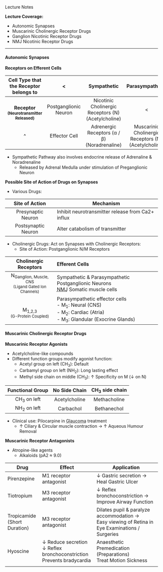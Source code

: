 Lecture Notes

**Lecture Coverage:**
- Autonomic Synapses
- Muscarinic Cholinergic Receptor Drugs
- Ganglion Nicotinic Receptor Drugs
- NMJ Nicotinic Receptor Drugs

---
#### **Autonomic Synapses**
**Receptors on Efferent Cells**

|                  Cell Type that the Receptor belongs to                   |           <           |                    **Sympathetic**                     |                   **Parasympathetic**                   |                        Somatic                         |
| :-----------------------------------------------------------------------: | :-------------------: | :----------------------------------------------------: | :-----------------------------------------------------: | :----------------------------------------------------: |
| <br>**Receptor**<br><font size="2">**(Neurotransmitter Released)**</font> | Postganglionic Neuron | Nicotinic Cholinergic Receptors (N)<br>(Acetylcholine) |                            <                            |                      No Ganglion                       |
|                                     ^                                     |     Effector Cell     |    Adrenergic Receptors (α / β)<br>(Noradrenaline)     | Muscarinic Cholinergic Receptors (M)<br>(Acetylcholine) | Nicotinic Cholinergic Receptors (N)<br>(Acetylcholine) |
- Sympathetic Pathway also involves endocrine release of Adrenaline & Noradrenaline
	- Released by Adrenal Medulla under stimulation of Preganglionic Neuron

**Possible Site of Action of Drugs on Synapses**
- Various Drugs:

| **Site of Action**  | **Mechanism**                                     |
| :-----------------: | ------------------------------------------------- |
| Presynaptic Neuron  | Inhibit neurotransmitter release from Ca2+ influx |
| Postsynaptic Neuron | Alter catabolism of transmitter                   |

- Cholinergic Drugs: Act on Synapses with Cholinergic Receptors:
	- Site of Action: Postganglionic N/M Receptors

|                               **Cholinergic Receptors**                                | **Efferent Cells**                                                                                                                                  |
| :------------------------------------------------------------------------------------: | :-------------------------------------------------------------------------------------------------------------------------------------------------- |
| N<sub>Ganglion, Muscle, CNS</sub><br><font size="2">(Ligand Gated Ion Channels)</font> | Sympathetic & Parasympathetic Postganglionic Neurons<br><abbr Title="Neuromuscular Junction">NMJ</abbr> Somatic muscle cells                        |
|           <br>M<sub>1,2,3</sub><br><font size="2">(G-Protein Coupled)</font>           | Parasympathetic effector cells<br>- M<sub>1</sub>: Neural (CNS)<br>- M<sub>2</sub>: Cardiac (Atria)<br>- M<sub>3</sub>: Glandular (Exocrine Glands) |


#### **Muscarinic Cholinergic Receptor Drugs**
**Muscarinic Receptor Agonists**
- Acetylcholine-like compounds
- Different function groups modify agonist function:
	- Acetyl group on left (CH<sub>3</sub>): Default
	- Carbamyl group on left (NH<sub>2</sub>): Long lasting effect
	- Methyl side chain on middle (CH<sub>3</sub>): ↑ Specificity on M (↓ on N)

|  **Functional Group**  | No Side Chain | CH<sub>3</sub> side chain |
| :--------------------: | :-----------: | :-----------------------: |
| CH<sub>3</sub> on left | Acetylcholine |       Methacholine        |
| NH<sub>2</sub> on left |   Carbachol   |        Bethanechol        |

- Clinical use: Pilocarpine in <abbr Title="Eye Pressure too high">Glaucoma</abbr> treatment
	- ↑ Ciliary & Circular muscle contraction → ↑ Aqueous Humour Removal

**Muscarinic Receptor Antagonists**
- Atropine-like agents
	- Alkaloids (pA2 ≈ 9.0)

| **Drug**                        | **Effect**                                                                 | **Application**                                                                                    |
| ------------------------------- | -------------------------------------------------------------------------- | -------------------------------------------------------------------------------------------------- |
| Pirenzepine                     | M1 receptor antagonist                                                     | ↓ Gastric secretion → <br>Heal Gastric Ulcer                                                       |
| Tiotropium                      | M3 receptor antagonist                                                     | ↓ Reflex bronchoconstriction → <br>Improve Airway Function                                         |
| Tropicamide<br>(Short Duration) | M3 receptor antagonist                                                     | Dilates pupil & paralyze accommodation →<br>Easy viewing of Retina in Eye Examinations / Surgeries |
| Hyoscine                        | ↓ Reduce secretion<br>↓ Reflex bronchoconstriction<br>Prevents bradycardia | Anaesthetic Premedication (Preparations)<br>Treat Motion Sickness                                  |
|                                 |                                                                            |                                                                                                    |
